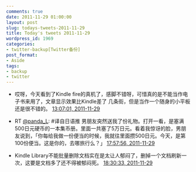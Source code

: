 ```yaml
---
comments: true
date: 2011-11-29 01:00:00
layout: post
slug: todays-tweets-2011-11-29
title: Today's tweets 2011-11-29
wordpress_id: 1969
categories:
- twitter-backup[Twitter备份]
post_format:
- Aside
tags:
- backup
- twitter
---
```





  * 哎呀，今天看到了Kindle fire的真机了，感脚不错呀，可惜真的是不能当作电子书来用了，文章显示效果比Kindle差了 几条街，但是当作一个随身的小平板还是很不错的。 [13:07:01, 2011-11-29](http://twitter.com/gfrog/statuses/141382632809304065)





  * RT [@panda_L](http://twitter.com/panda_L): #译自日语推 男朋友突然送我了份礼物。打开一看，是塞满500日元硬币的一本集币册。里面一共塞了5万日元。看着我惊讶的脸，男朋友说到，「你每给我做一份便当的时候，我就往里面攒500日元。今天，是第100份便当。这是你的，去哪旅行么？」 [17:57:56, 2011-11-29](http://twitter.com/gfrog/statuses/141455848072421376)





  * Kindle Library不能批量删除文档实在是太让人郁闷了，删掉一个文档刷新一次，这要是文档多了还不得被郁闷死。 [18:30:33, 2011-11-29](http://twitter.com/gfrog/statuses/141464054945423360)




